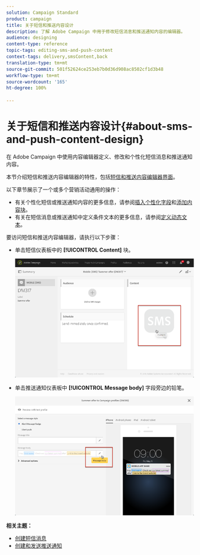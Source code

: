 ```yaml
---
solution: Campaign Standard
product: campaign
title: 关于短信和推送内容设计
description: 了解 Adobe Campaign 中用于修改短信消息和推送通知内容的编辑器。
audience: designing
content-type: reference
topic-tags: editing-sms-and-push-content
context-tags: delivery,smsContent,back
translation-type: tm+mt
source-git-commit: 501f52624ce253eb7b0d36d908ac8502cf1d3b48
workflow-type: tm+mt
source-wordcount: '165'
ht-degree: 100%

---
```



# 关于短信和推送内容设计{#about-sms-and-push-content-design}

在 Adobe Campaign 中使用内容编辑器定义、修改和个性化短信消息和推送通知内容。

本节介绍短信和推送内容编辑器的特性，包括[短信和推送内容编辑器界面](../../channels/using/sms-and-push-content-editor-interface.md)。

以下章节展示了一个或多个营销活动通用的操作：

* 有关个性化短信或推送通知内容的更多信息，请参阅[插入个性化字段](../../designing/using/personalization.md#inserting-a-personalization-field)和[添加内容块](../../designing/using/personalization.md#adding-a-content-block)。
* 有关在短信消息或推送通知中定义条件文本的更多信息，请参阅[定义动态文本](../../channels/using/defining-dynamic-text.md)。

要访问短信和推送内容编辑器，请执行以下步骤：

* 单击短信仪表板中的 **[!UICONTROL Content]** 块。

   ![](assets/des_sms_content.png)

* 单击推送通知仪表板中 **[!UICONTROL Message body]** 字段旁边的铅笔。

   ![](assets/des_push_body.png)

**相关主题：**

* [创建短信消息](../../channels/using/creating-an-sms-message.md)
* [创建和发送推送通知](../../channels/using/preparing-and-sending-a-push-notification.md)

